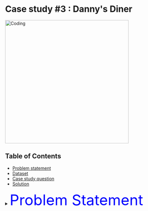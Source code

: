 # Case study #3 : Danny's Diner
<img align="center" alt="Coding" width="400" src="https://github.com/Megzu07/8-Week-SQL-Challenge/assets/109617407/d1cb0b57-1795-4ec7-b97e-7a64c1dbbf12">

## Table of Contents

- [Problem statement](#introduction)
- [Dataset](#introduction)
- [Case study question](#introduction)
- [Solution](#introduction)

<details>
<summary><font color="blue"><font size ="10">Problem Statement</font></summary>
<p style="font-size: 8px;">   
Danny is interested in leveraging data to gain insights into his customers' behaviors and preferences. He wants to answer questions related to their visit patterns, spending habits, and favorite menu items. By understanding his customers better, he aims to provide a more personalized and enhanced experience for his loyal patrons.

These insights will play a pivotal role in his decision-making process, particularly regarding the expansion of his current customer loyalty program. Additionally, Danny needs assistance in creating simplified datasets that his team can readily examine without relying on SQL, making data analysis more accessible for his staff.
</p>
</details>
